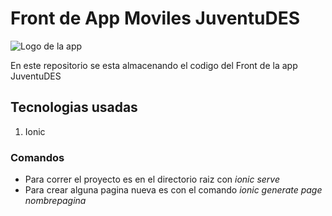 # Front de App Moviles JuventuDES
![Logo de la app](https://img.uxwing.com/wp-content/themes/uxwing/download/brands-social-media/ionic-icon.png)

En este repositorio se esta almacenando el codigo del Front de la app JuventuDES


## Tecnologias usadas
1. Ionic

### Comandos
- Para correr el proyecto es en el directorio raiz con *ionic serve*
- Para crear alguna pagina nueva es con el comando *ionic generate page nombrepagina*
